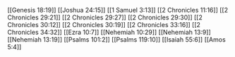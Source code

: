 [[Genesis 18:19]]
[[Joshua 24:15]]
[[1 Samuel 3:13]]
[[2 Chronicles 11:16]]
[[2 Chronicles 29:21]]
[[2 Chronicles 29:27]]
[[2 Chronicles 29:30]]
[[2 Chronicles 30:12]]
[[2 Chronicles 30:19]]
[[2 Chronicles 33:16]]
[[2 Chronicles 34:32]]
[[Ezra 10:7]]
[[Nehemiah 10:29]]
[[Nehemiah 13:9]]
[[Nehemiah 13:19]]
[[Psalms 101:2]]
[[Psalms 119:10]]
[[Isaiah 55:6]]
[[Amos 5:4]]
